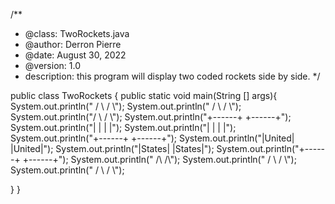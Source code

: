 /**
 * @class: TwoRockets.java
 * @author: Derron Pierre
 * @date: August 30, 2022
 * @version: 1.0
 * description: this program will display two coded rockets side by side.
 */

public class TwoRockets {
   public static void main(String [] args){
   System.out.println("  /  \\     /  \\");
   System.out.println(" /    \\   /    \\");
   System.out.println("/      \\ /      \\");
   System.out.println("+------+ +------+");
   System.out.println("|      | |      |");
   System.out.println("|      | |      |");
   System.out.println("+------+ +------+");
   System.out.println("|United| |United|");
   System.out.println("|States| |States|");
   System.out.println("+------+ +------+");
   System.out.println("   /\\     /\\");
   System.out.println("  /  \\   /  \\");
   System.out.println(" /    \\ /    \\");

   }
}
